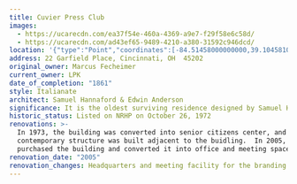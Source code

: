 ```yaml
---
title: Cuvier Press Club
images:
  - https://ucarecdn.com/ea37f54e-460a-4369-a9e7-f29f58e6c58d/
  - https://ucarecdn.com/ad43ef65-9489-4210-a380-31592c946dcd/
location: '{"type":"Point","coordinates":[-84.51458000000000,39.10458100000000]}'
address: 22 Garfield Place, Cincinnati, OH  45202
original_owner: Marcus Fecheimer
current_owner: LPK
date_of_completion: "1861"
style: Italianate
architect: Samuel Hannaford & Edwin Anderson
significance: It is the oldest surviving residence designed by Samuel Hannaford.
historic_status: Listed on NRHP on October 26, 1972
renovations: >-
  In 1973, the building was converted into senior citizens center, and a
  contemporary structure was built adjacent to the buidling.  In 2005, LPK
  purchased the building and converted it into office and meeting space.
renovation_date: "2005"
renovation_changes: Headquarters and meeting facility for the branding company.
---
```

